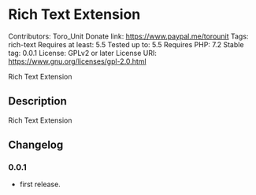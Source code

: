# Rich Text Extension
Contributors:      Toro_Unit
Donate link:       https://www.paypal.me/torounit
Tags:              rich-text
Requires at least: 5.5
Tested up to:      5.5
Requires PHP:      7.2
Stable tag:        0.0.1
License:           GPLv2 or later
License URI:       https://www.gnu.org/licenses/gpl-2.0.html

Rich Text Extension

## Description

Rich Text Extension

## Changelog

### 0.0.1
* first release.

